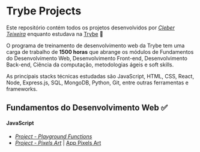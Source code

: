 # Trybe Projects

Este repositório contém todos os projetos desenvolvidos por *[Cleber Teixeira](https://www.linkedin.com/in/cleberlopesteixeira/)* enquanto estudava na [Trybe](https://www.betrybe.com/) :rocket:

O programa de treinamento de desenvolvimento web da Trybe tem uma carga de trabalho de **1500 horas** que abrange os módulos de Fundamentos do Desenvolvimento Web, Desenvolvimento Front-end, Desenvolvimento Back-end, Ciência da computação, metodologias ágeis e soft skills.

As principais stacks técnicas estudadas são JavaScript, HTML, CSS, React, Node, Express.js, SQL, MongoDB, Python, Git, entre outras ferramentas e frameworks.

## Fundamentos do Desenvolvimento Web :white_check_mark:
#### JavaScript
- *[Project - Playground Functions](/I-Fundamentos-Desenvolvimento-Web/sd-09-project-playground-functions)*
- *[Project - Pixels Art](/I-Fundamentos-Desenvolvimento-Web/sd-09-project-pixels-art)* | [App Pixels Art](https://cleber-teixeira.github.io/projetos/pixels-art/)
